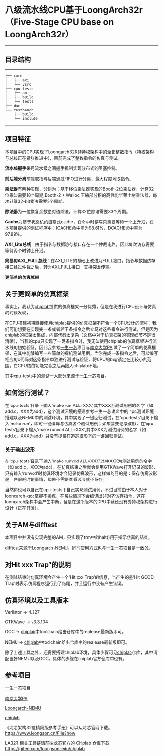 # **八级流水线CPU基于LoongArch32r（Five-Stage CPU base on LoongArch32r）**
---------------------------------------------------------
## 目录结构
---------------
```
├── core
│   ├── axi
│   └── vsrc
├── cpu-tests
│   ├── am
│   ├── build
│   └── tests
├── doc
└── testbench
    ├── build
    └── include
```
-----------------------------------
## 项目特征
本项目中的CPU实现了Loongarch32R非特权架构中的全部整数指令（特权架构与总线正在紧张推进中），目前完成了整数指令的仿真与测试。

**流水线握手**采用流水级之间握手机制实现分布式的阻塞控制。

**前后端分离**前端取指与后端通过FIFO进行分离，最大程度地取指令。

**乘法器**有两种实现，分别为：基于移位乘法器实现的Booth-2位乘法器，计算32位乘法需要18个周期;Booth-2 + Walloc 压缩部分积的高性能华莱士树乘法器，每次计算32-bit乘法需要2个周期。

**除法器**为一位恢复余数绝对值除法，计算32位除法需要33个周期。

**Cache**为基于状态机的阻塞式cache，在命中时读写只需要等待一个上升沿，在本项目提供的测试程序中：ICACHE命中率为98.61%，DCACHE命中率为97.89%。

**AXI_Lite总线**：由于指令与数据访存接口存在一个仲裁电路，因此每次访存需要等待两个时钟上升沿。

**简易的AXI_FULL总线**：在AXI_LITE的基础上改进为FULL接口，指令与数据访存接口经过仲裁之后，转为AXI_FULL接口，支持突发传输。

**更简单的仿真框架** 

## 关于更简单的仿真框架
事实上，我认为[chiplab](https://gitee.com/loongson-edu/chiplab?_from=gitee_search)提供的仿真框架十分优秀，但是在我进行CPU设计与仿真的时候发现，

在CPU搭建初期直接使用chiplab提供的仿真框架不符合一个CPU设计的流程：我们可能想要在实现完一条或者若干条指令之后立马对这些指令进行测试，但是因为chiplab的框架太集成，内部代码太复杂（文档中对于仿真框架的实现细节不是很清晰），当我的cpu只实现了一两条指令时，我无法使用chiplab的仿真框架进行流水线的初始验证，因此我参考[一生一芯](https://ysyx.oscc.cc)项目与[南京大学PA](https://ysyx.oscc.cc/docs/ics-pa/)
做了一个简单的仿真框架，在其中能够编写一些简单的裸机测试用例，当你完成一条指令之后，可以编写相应的c代码对这条指令单独进行测试与验证，将CPU的bug锁定在比较小的范围，在CPU核的功能完善之后再接入chiplab环境。


其中cpu-tests中的测试一大部分来源于[一生一芯](https://ysyx.oscc.cc)项目。

## 如何运行测试？
在‘cpu-tests’目录下输入‘make run ALL=XXX’,其中XXX为测试用例的名字（如 add.c，XXX为add），这个测试环境的搭建参考一生一芯讲义中的
npc测试环境搭建以及NEMU中的测试环境，其中实现了一键回归测试，在‘cpu-tests’目录下输入‘make run’，即可一键编译与仿真各个测试用例；如果需要记录波形，在‘cpu-tests’目录下输入‘make runvcd ALL=XXX’,其中XXX为测试用例的名字（如 add.c，XXX为add）并没有提供在追踪波形下的一键回归测试。

### 关于输出波形
在‘cpu-tests’目录下输入‘make runvcd ALL=XXX’,其中XXX为测试用例的名字（如 add.c，XXX为add），在仿真结束之后就会使用GTKWave打开记录的波形，只有输入‘runvcd’时仿真环境才会记录仿真波形，这样做的目的是：保存仿真波形是一件很耗时的事情，如果不需要查看波形就不保存。

当然你也可以自己在cpu-tests下自己实现测试用例，不过目前由于本人对于loongarch-gcc掌握不熟练，在某些情况下会编译出非对齐访存指令，这在loongarch架构中会产生中断，但是在这个版本的CPU中我还没有对特权架构进行设计（正在开发）。

## 关于AM与difftest
本项目中并没有实现完整的AM，只实现了trm中的halt()用于指示仿真的结束。

difftest来源于[Loongarch-NEMU](https://gitee.com/wwt_panache/la32r-nemu?_from=gitee_search)，同时使用方式也与[一生一芯](https://ysyx.oscc.cc)项目是一致的。

## 对Hit xxx Trap”的说明

在测试结束时仿真环境会产生一个‘Hit xxx Trap’的信息，当产生的是‘Hit GOOD Trap’时表示仿真程序运行到了结尾，并且运行中没有产生错误。

## 仿真环境以及工具版本
Verilator -> 4.227

GTKWave -> v3.3.104

GCC -> [chiplab](https://gitee.com/loongson-edu/chiplab?_from=gitee_search)中toolchain给出仓库中的realease最新版即可。

NEMU -> [chiplab](https://gitee.com/loongson-edu/chiplab?_from=gitee_search)中toolchain给出仓库中的realease最新版即可。

除了上述工具之外，还需要搭建chiplab环境，具体步骤可见[chiplab](https://gitee.com/loongson-edu/chiplab?_from=gitee_search)仓库，其中请配置好NEMU以及GCC，具体的步骤在chiplab官方仓库中也有。

## 参考项目
[一生一芯](https://ysyx.oscc.cc)项目

[南京大学PA](https://ysyx.oscc.cc/docs/ics-pa/)

[Loongarch-NEMU](https://gitee.com/wwt_panache/la32r-nemu?_from=gitee_search)

[chiplab](https://gitee.com/loongson-edu/chiplab?_from=gitee_search)

《龙芯架构32位精简版参考手册》可以从龙芯官网下载。https://www.loongson.cn/FileShow

LA32R 相关工具链请前往龙芯官方的 Chiplab 仓库下载 https://gitee.com/loongson-edu/chiplab 


